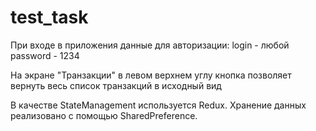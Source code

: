 # test_task

При входе в приложения данные для авторизации:
login - любой
password - 1234

На экране "Транзакции" в левом верхнем углу кнопка позволяет вернуть весь список транзакций в исходный вид

В качестве StateManagement используется Redux. Хранение данных реализовано с помощью SharedPreference.